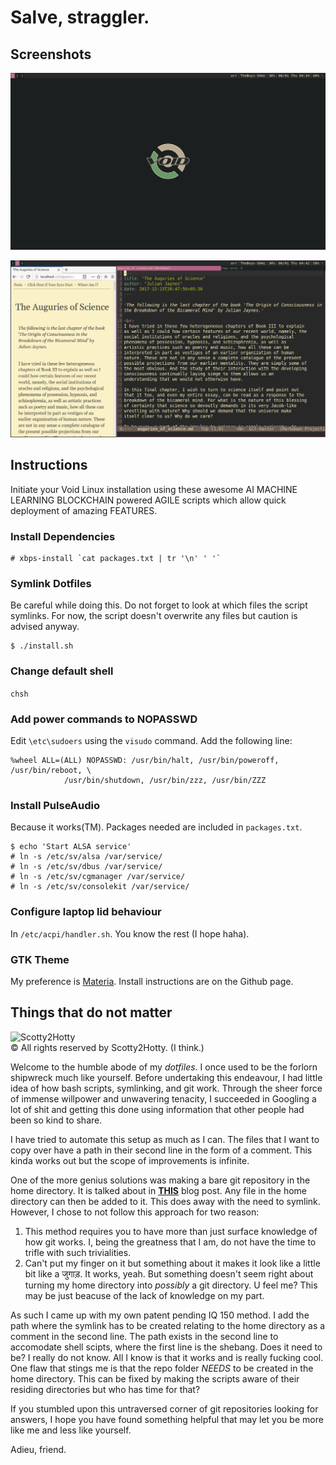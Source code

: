 # Salve, straggler.

## Screenshots

![screenshot_1](screenshots/screenshot_1.png "Naked")

![screenshot_2](screenshots/screenshot_2.png "Solid")

## Instructions

Initiate your Void Linux installation using these awesome AI MACHINE LEARNING
BLOCKCHAIN powered AGILE scripts which allow quick deployment of amazing
FEATURES.

### Install Dependencies

```
# xbps-install `cat packages.txt | tr '\n' ' '`
```

### Symlink Dotfiles 

Be careful while doing this. Do not forget to look at which files the script
symlinks. For now, the script doesn't overwrite any files but caution is advised
anyway.
```
$ ./install.sh
```

### Change default shell

`chsh`

### Add power commands to NOPASSWD

Edit `\etc\sudoers` using the `visudo` command. Add the following line:

```
%wheel ALL=(ALL) NOPASSWD: /usr/bin/halt, /usr/bin/poweroff, /usr/bin/reboot, \
            /usr/bin/shutdown, /usr/bin/zzz, /usr/bin/ZZZ
```

### Install PulseAudio

Because it works(TM). Packages needed are included in `packages.txt`.

```
$ echo 'Start ALSA service'
# ln -s /etc/sv/alsa /var/service/
# ln -s /etc/sv/dbus /var/service/
# ln -s /etc/sv/cgmanager /var/service/
# ln -s /etc/sv/consolekit /var/service/
```

### Configure laptop lid behaviour

In `/etc/acpi/handler.sh`. You know the rest (I hope haha).

### GTK Theme

My preference is [Materia](https://github.com/nana-4/materia-theme). Install
instructions are on the Github page.


## Things that do not matter

![Scotty2Hotty](https://gitlab.com/kartikynwa/dotty2hotty/raw/master/scotty2hotty.png "Scotty2Hotty")  
© All rights reserved by Scotty2Hotty. (I think.)

Welcome to the humble abode of my _dotfiles_. I once used to be the forlorn
shipwreck much like yourself. Before undertaking this endeavour, I had little
idea of how bash scripts, symlinking, and git work. Through the sheer force of
immense willpower and unwavering tenacity, I succeeded in Googling a lot of
shit and getting this done using information that other people had been so kind
to share.

I have tried to automate this setup as much as I can. The files that I want to
copy over have a path in their second line in the form of a comment. This kinda
works out but the scope of improvements is infinite.

One of the more genius solutions was making a bare git repository in the home
directory. It is talked about in
[**THIS**](https://developer.atlassian.com/blog/2016/02/best-way-to-store-dotfiles-git-bare-repo/)
blog post. Any file in the home directory can then be added to it.  This does
away with the need to symlink. However, I chose to not follow this approach for
two reason:

1. This method requires you to have more than just surface knowledge of how git
   works. I, being the greatness that I am, do not have the time to trifle with
   such trivialities.
2. Can't put my finger on it but something about it makes it look like a
   little bit like a जुगाड़. It works, yeah. But something doesn't seem right
   about turning my home directory into _possibly_ a git directory. U feel me?
   This may be just beacuse of the lack of knowledge on my part.

As such I came up with my own patent pending IQ 150 method. I add the path where
the symlink has to be created relating to the home directory as a comment in the
second line. The path exists in the second line to accomodate shell scipts,
where the first line is the shebang.  Does it need to be? I really do not
know. All I know is that it works and is really fucking cool. One flaw that
stings me is that the repo folder _NEEDS_ to be created in the home
directory. This can be fixed by making the scripts aware of their residing
directories but who has time for that?

If you stumbled upon this untraversed corner of git repositories looking for
answers, I hope you have found something helpful that may let you be more like
me and less like yourself.

Adieu, friend.
